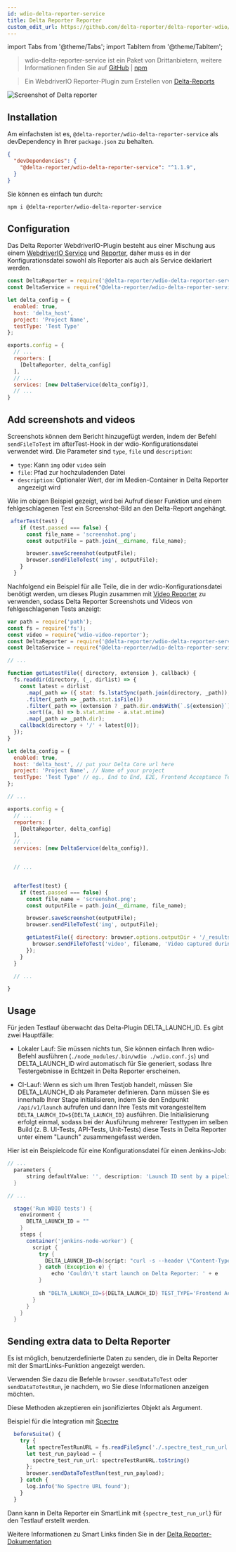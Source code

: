 ```yaml
---
id: wdio-delta-reporter-service
title: Delta Reporter Reporter
custom_edit_url: https://github.com/delta-reporter/delta-reporter-wdio/edit/master/README.md
---
```


import Tabs from '@theme/Tabs';
import TabItem from '@theme/TabItem';

> wdio-delta-reporter-service ist ein Paket von Drittanbietern, weitere Informationen finden Sie auf [GitHub](https://github.com/delta-reporter/delta-reporter-wdio) | [npm](https://www.npmjs.com/package/@delta-reporter/wdio-delta-reporter-service)




> Ein WebdriverIO Reporter-Plugin zum Erstellen von [Delta-Reports](https://github.com/delta-reporter/delta-reporter)


![Screenshot of Delta reporter](https://raw.githubusercontent.com/delta-reporter/delta-reporter-wdio/master/src/docs/delta-reporter.png)


## Installation


Am einfachsten ist es, `@delta-reporter/wdio-delta-reporter-service` als devDependency in Ihrer `package.json` zu behalten.

```json
{
  "devDependencies": {
    "@delta-reporter/wdio-delta-reporter-service": "^1.1.9",
  }
}
```

Sie können es einfach tun durch:

```bash
npm i @delta-reporter/wdio-delta-reporter-service
```

## Configuration


Das Delta Reporter WebdriverIO-Plugin besteht aus einer Mischung aus einem [WebdriverIO Service](https://github.com/webdriverio/webdriverio/tree/master/packages/webdriverio) und [Reporter](https://github.com/webdriverio/webdriverio/tree/master/packages/wdio-reporter), daher muss es in der Konfigurationsdatei sowohl als Reporter als auch als Service deklariert werden.


```js
const DeltaReporter = require('@delta-reporter/wdio-delta-reporter-service/lib/src/reporter');
const DeltaService = require("@delta-reporter/wdio-delta-reporter-service");

let delta_config = {
  enabled: true,
  host: 'delta_host',
  project: 'Project Name',
  testType: 'Test Type'
};

exports.config = {
  // ...
  reporters: [
    [DeltaReporter, delta_config]
  ],
  // ...
  services: [new DeltaService(delta_config)],
  // ...
}
```


## Add screenshots and videos

Screenshots können dem Bericht hinzugefügt werden, indem der Befehl `sendFileToTest` im afterTest-Hook in der wdio-Konfigurationsdatei verwendet wird. Die Parameter sind `type`, `file` und `description`:
- `type`: Kann `img` oder `video` sein
- `file`: Pfad zur hochzuladenden Datei
- `description`: Optionaler Wert, der im Medien-Container in Delta Reporter angezeigt wird


Wie im obigen Beispiel gezeigt, wird bei Aufruf dieser Funktion und einem fehlgeschlagenen Test ein Screenshot-Bild an den Delta-Report angehängt.


```js
 afterTest(test) {
    if (test.passed === false) {
      const file_name = 'screenshot.png';
      const outputFile = path.join(__dirname, file_name);

      browser.saveScreenshot(outputFile);
      browser.sendFileToTest('img', outputFile);
    }
  }
```


Nachfolgend ein Beispiel für alle Teile, die in der wdio-Konfigurationsdatei benötigt werden, um dieses Plugin zusammen mit [Video Reporter](https://github.com/presidenten/wdio-video-reporter) zu verwenden, sodass Delta Reporter Screenshots und Videos von fehlgeschlagenen Tests anzeigt:



```js
var path = require('path');
const fs = require('fs');
const video = require('wdio-video-reporter');
const DeltaReporter = require('@delta-reporter/wdio-delta-reporter-service/lib/src/reporter');
const DeltaService = require("@delta-reporter/wdio-delta-reporter-service");

// ...

function getLatestFile({ directory, extension }, callback) {
  fs.readdir(directory, (_, dirlist) => {
    const latest = dirlist
      .map(_path => ({ stat: fs.lstatSync(path.join(directory, _path)), dir: _path }))
      .filter(_path => _path.stat.isFile())
      .filter(_path => (extension ? _path.dir.endsWith(`.${extension}`) : 1))
      .sort((a, b) => b.stat.mtime - a.stat.mtime)
      .map(_path => _path.dir);
    callback(directory + '/' + latest[0]);
  });
}

let delta_config = {
  enabled: true,
  host: 'delta_host', // put your Delta Core url here
  project: 'Project Name', // Name of your project
  testType: 'Test Type' // eg., End to End, E2E, Frontend Acceptance Tests
};

// ...

exports.config = {
  // ...
  reporters: [
    [DeltaReporter, delta_config]
  ],
  // ...
  services: [new DeltaService(delta_config)],


  // ...


  afterTest(test) {
    if (test.passed === false) {
      const file_name = 'screenshot.png';
      const outputFile = path.join(__dirname, file_name);

      browser.saveScreenshot(outputFile);
      browser.sendFileToTest('img', outputFile);

      getLatestFile({ directory: browser.options.outputDir + '/_results_', extension: 'mp4' }, (filename = null) => {
        browser.sendFileToTest('video', filename, 'Video captured during test execution');
      });
    }
  }

  // ...

}
```

## Usage

Für jeden Testlauf überwacht das Delta-Plugin DELTA_LAUNCH_ID. Es gibt zwei Hauptfälle:

- Lokaler Lauf: Sie müssen nichts tun, Sie können einfach Ihren wdio-Befehl ausführen (`./node_modules/.bin/wdio ./wdio.conf.js`) und DELTA_LAUNCH_ID wird automatisch für Sie generiert, sodass Ihre Testergebnisse in Echtzeit in Delta Reporter erscheinen.

- CI-Lauf: Wenn es sich um Ihren Testjob handelt, müssen Sie DELTA_LAUNCH_ID als Parameter definieren. Dann müssen Sie es innerhalb Ihrer Stage initialisieren, indem Sie den Endpunkt `/api/v1/launch` aufrufen und dann Ihre Tests mit vorangestelltem `DELTA_LAUNCH_ID=${DELTA_LAUNCH_ID}` ausführen. Die Initialisierung erfolgt einmal, sodass bei der Ausführung mehrerer Testtypen im selben Build (z. B. UI-Tests, API-Tests, Unit-Tests) diese Tests in Delta Reporter unter einem "Launch" zusammengefasst werden.

Hier ist ein Beispielcode für eine Konfigurationsdatei für einen Jenkins-Job:

```groovy
// ...
  parameters {
      string defaultValue: '', description: 'Launch ID sent by a pipeline, leave it blank', name: 'DELTA_LAUNCH_ID', trim: false
  }

// ...

  stage('Run WDIO tests') {
    environment {
      DELTA_LAUNCH_ID = ""
    }
    steps {
      container('jenkins-node-worker') {
        script {
          try {
            DELTA_LAUNCH_ID=sh(script: "curl -s --header \"Content-Type: application/json\" --request POST --data '{\"name\": \"${JOB_NAME} | ${BUILD_NUMBER} | Wdio Tests\", \"project\": \"Your project\"}' https://delta-core-url/api/v1/launch | python -c 'import sys, json; print(json.load(sys.stdin)[\"id\"])';", returnStdout: true)
          } catch (Exception e) {
              echo 'Couldn\'t start launch on Delta Reporter: ' + e
          }
          
          sh "DELTA_LAUNCH_ID=${DELTA_LAUNCH_ID} TEST_TYPE='Frontend Acceptance Tests' ./node_modules/.bin/wdio ./wdio.conf.js"
        }
      }
    }  
  }
```

## Sending extra data to Delta Reporter

Es ist möglich, benutzerdefinierte Daten zu senden, die in Delta Reporter mit der SmartLinks-Funktion angezeigt werden.

Verwenden Sie dazu die Befehle `browser.sendDataToTest` oder `sendDataToTestRun`, je nachdem, wo Sie diese Informationen anzeigen möchten.

Diese Methoden akzeptieren ein jsonifiziertes Objekt als Argument.

Beispiel für die Integration mit [Spectre](https://github.com/wearefriday/spectre)

```ts
  beforeSuite() {
    try {
      let spectreTestRunURL = fs.readFileSync('./.spectre_test_run_url.json');
      let test_run_payload = {
        spectre_test_run_url: spectreTestRunURL.toString()
      };
      browser.sendDataToTestRun(test_run_payload);
    } catch {
      log.info('No Spectre URL found');
    }
  }
```

Dann kann in Delta Reporter ein SmartLink mit `{spectre_test_run_url}` für den Testlauf erstellt werden.

Weitere Informationen zu Smart Links finden Sie in der [Delta Reporter-Dokumentation](https://delta-reporter.github.io/delta-reporter/main_features/#smart-links)